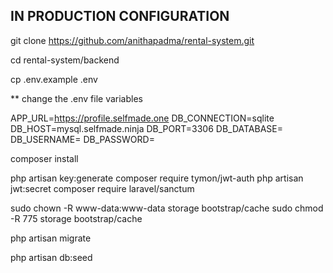 ## IN PRODUCTION CONFIGURATION

git clone https://github.com/anithapadma/rental-system.git

cd rental-system/backend

cp .env.example .env

** change the .env file variables

APP_URL=https://profile.selfmade.one
DB_CONNECTION=sqlite
DB_HOST=mysql.selfmade.ninja
DB_PORT=3306
DB_DATABASE=
DB_USERNAME=
DB_PASSWORD=

composer install

php artisan key:generate
composer require tymon/jwt-auth
php artisan jwt:secret
composer require laravel/sanctum

sudo chown -R www-data:www-data storage bootstrap/cache
sudo chmod -R 775 storage bootstrap/cache

php artisan migrate

php artisan db:seed